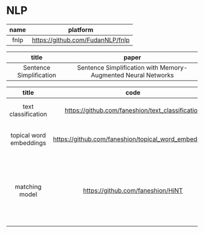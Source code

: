 # NLP

| name | platform |
| :-: | :-: |
| fnlp | https://github.com/FudanNLP/fnlp |

| title | paper | 
| :-: | :-: |
| Sentence Simplification | Sentence Simplification with Memory-Augmented Neural Networks |

| title | code | des |
| :-: | :-: | :-: |
| text classification | https://github.com/faneshion/text_classification | all kinds of text classificaiton models |
| topical word embeddings | https://github.com/faneshion/topical_word_embeddings | A demo code for topical word embedding |
| matching model | https://github.com/faneshion/HiNT | Implementation of Hierarchical Neural maTching model proposed in SIGIR'18 for ad-hoc retrieval |
